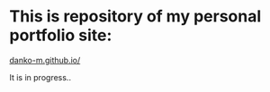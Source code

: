 # This is repository of my personal portfolio site:
[danko-m.github.io/](http://danko-m.github.io/)

It is in progress..
